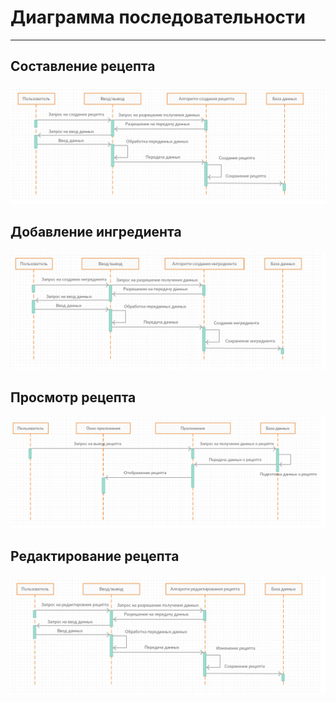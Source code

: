 # Диаграмма последовательности
---
## Составление рецепта

![Create_recipe](https://github.com/Belevic/Recipe_Book/blob/master/Documentation/Diagrams/Sequence/CreateRecipSequence.png)


## Добавление ингредиента

![Add_ingredient](https://github.com/Belevic/Recipe_Book/blob/master/Documentation/Diagrams/Sequence/CreateProductSequence.png)


## Просмотр рецепта

![Check_recipe](https://github.com/Belevic/Recipe_Book/blob/master/Documentation/Diagrams/Sequence/ShowRecipeSequence.png)


## Редактирование рецепта

![Change_recipe](https://github.com/Belevic/Recipe_Book/blob/master/Documentation/Diagrams/Sequence/ChangingRecipeSequence.png)
